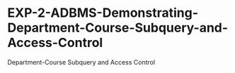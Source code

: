 # EXP-2-ADBMS-Demonstrating-Department-Course-Subquery-and-Access-Control
Department-Course Subquery and Access Control
